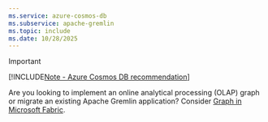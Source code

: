 ```yaml
---
ms.service: azure-cosmos-db
ms.subservice: apache-gremlin
ms.topic: include
ms.date: 10/28/2025
---
```


> [!IMPORTANT]
>
> [!INCLUDE[Note - Azure Cosmos DB recommendation](../../includes/note-recommendation.md)]
>
> Are you looking to implement an online analytical processing (OLAP) graph or migrate an existing Apache Gremlin application? Consider [Graph in Microsoft Fabric](/fabric/graph/overview).

